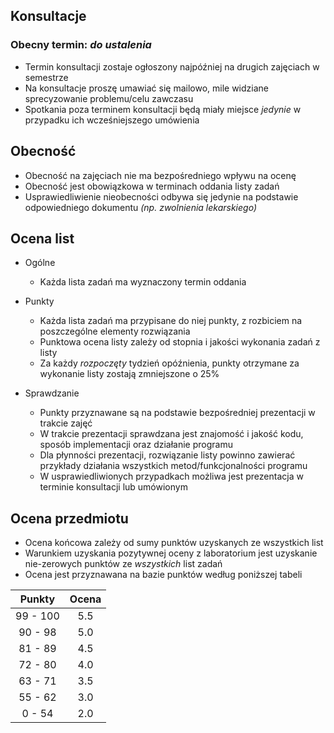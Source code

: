 ## Konsultacje
### Obecny termin: *do ustalenia*

* Termin konsultacji zostaje ogłoszony najpóźniej na drugich zajęciach w semestrze
* Na konsultacje proszę umawiać się mailowo, mile widziane sprecyzowanie problemu/celu zawczasu
* Spotkania poza terminem konsultacji będą miały miejsce *jedynie* w przypadku ich wcześniejszego umówienia

## Obecność

* Obecność na zajęciach nie ma bezpośredniego wpływu na ocenę
* Obecność jest obowiązkowa w terminach oddania listy zadań
* Usprawiedliwienie nieobecności odbywa się jedynie na podstawie odpowiedniego dokumentu *(np. zwolnienia lekarskiego)*

## Ocena list

* Ogólne
  * Każda lista zadań ma wyznaczony termin oddania

* Punkty
  * Każda lista zadań ma przypisane do niej punkty, z rozbiciem na poszczególne elementy rozwiązania
  * Punktowa ocena listy zależy od stopnia i jakości wykonania zadań z listy
  * Za każdy *rozpoczęty* tydzień opóźnienia, punkty otrzymane za wykonanie listy zostają zmniejszone o 25%

* Sprawdzanie
  * Punkty przyznawane są na podstawie bezpośredniej prezentacji w trakcie zajęć
  * W trakcie prezentacji sprawdzana jest znajomość i jakość kodu, sposób implementacji oraz działanie programu
  * Dla płynności prezentacji, rozwiązanie listy powinno zawierać przykłady działania wszystkich metod/funkcjonalności programu
  * W usprawiedliwionych przypadkach możliwa jest prezentacja w terminie konsultacji lub umówionym

## Ocena przedmiotu

* Ocena końcowa zależy od sumy punktów uzyskanych ze wszystkich list
* Warunkiem uzyskania pozytywnej oceny z laboratorium jest uzyskanie nie-zerowych punktów ze *wszystkich* list zadań
* Ocena jest przyznawana na bazie punktów według poniższej tabeli

| Punkty | Ocena |
| :----: | :---: |
| 99 - 100 | 5.5 |
| 90 - 98 | 5.0 |
| 81 - 89 | 4.5 |
| 72 - 80 | 4.0 |
| 63 - 71 | 3.5 |
| 55 - 62 | 3.0 |
| 0 - 54 | 2.0 |
